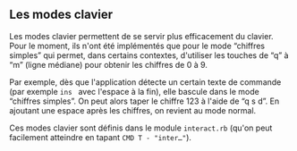 ## Les modes clavier

Les modes clavier permettent de se servir plus efficacement du clavier. Pour le moment, ils n'ont été implémentés que pour le mode “chiffres simples” qui permet, dans certains contextes, d'utiliser les touches de “q” à “m” (ligne médiane) pour obtenir les chiffres de 0 à 9.

Par exemple, dès que l'application détecte un certain texte de commande (par exemple `ins ` avec l'espace à la fin), elle bascule dans le mode “chiffres simples”. On peut alors taper le chiffre 123 à l'aide de “q s d”. En ajoutant une espace après les chiffres, on revient au mode normal.

Ces modes clavier sont définis dans le module `interact.rb` (qu'on peut facilement atteindre en tapant `CMD T - "inter…"`).
